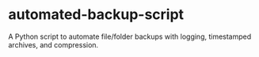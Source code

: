 # automated-backup-script
A Python script to automate file/folder backups with logging, timestamped archives, and compression.
